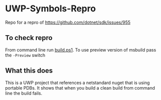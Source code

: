 # UWP-Symbols-Repro
Repo for a repro of https://github.com/dotnet/sdk/issues/955


## To check repro
From command line run [build.ps1](build.ps1).  To use preview version of msbuild pass the `-Preview` switch

## What this does
This is a UWP project that references a netstandard nuget that is using portable PDBs.  It shows that when you build a clean build from command line the build fails.